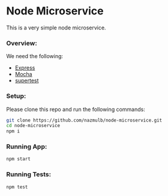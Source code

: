 # Node Microservice

This is a very simple node microservice.

### Overview:

We need the following:

- [Express](https://www.npmjs.com/package/express)
- [Mocha](https://mochajs.org/)
- [supertest](https://www.npmjs.com/package/supertest)

### Setup:

Please clone this repo and run the following commands:

```sh
git clone https://github.com/nazmulb/node-microservice.git
cd node-microservice
npm i
```

### Running App:

```sh
npm start
```

### Running Tests:

```sh
npm test
```
